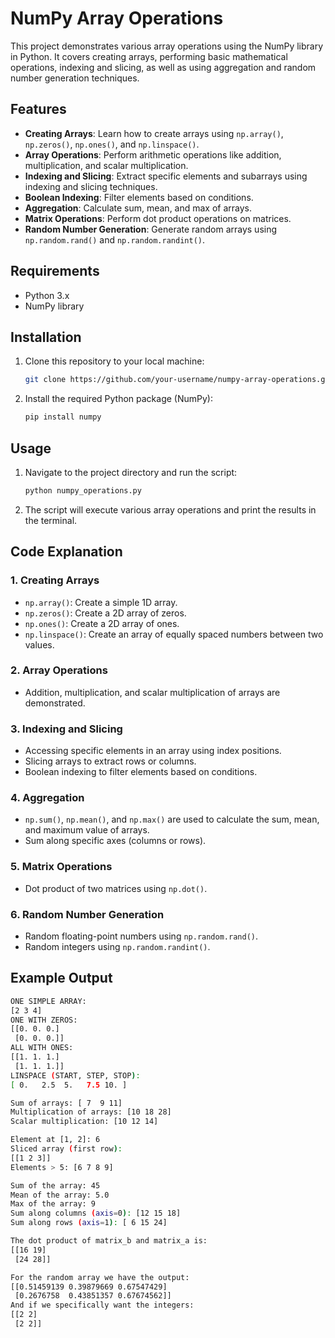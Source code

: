 

# NumPy Array Operations

This project demonstrates various array operations using the NumPy library in Python. It covers creating arrays, performing basic mathematical operations, indexing and slicing, as well as using aggregation and random number generation techniques.

## Features

- **Creating Arrays**: Learn how to create arrays using `np.array()`, `np.zeros()`, `np.ones()`, and `np.linspace()`.
- **Array Operations**: Perform arithmetic operations like addition, multiplication, and scalar multiplication.
- **Indexing and Slicing**: Extract specific elements and subarrays using indexing and slicing techniques.
- **Boolean Indexing**: Filter elements based on conditions.
- **Aggregation**: Calculate sum, mean, and max of arrays.
- **Matrix Operations**: Perform dot product operations on matrices.
- **Random Number Generation**: Generate random arrays using `np.random.rand()` and `np.random.randint()`.

## Requirements

- Python 3.x
- NumPy library

## Installation

1. Clone this repository to your local machine:
   ```bash
   git clone https://github.com/your-username/numpy-array-operations.git
   ```

2. Install the required Python package (NumPy):
   ```bash
   pip install numpy
   ```

## Usage

1. Navigate to the project directory and run the script:
   ```bash
   python numpy_operations.py
   ```

2. The script will execute various array operations and print the results in the terminal.

## Code Explanation

### 1. **Creating Arrays**
   - `np.array()`: Create a simple 1D array.
   - `np.zeros()`: Create a 2D array of zeros.
   - `np.ones()`: Create a 2D array of ones.
   - `np.linspace()`: Create an array of equally spaced numbers between two values.

### 2. **Array Operations**
   - Addition, multiplication, and scalar multiplication of arrays are demonstrated.

### 3. **Indexing and Slicing**
   - Accessing specific elements in an array using index positions.
   - Slicing arrays to extract rows or columns.
   - Boolean indexing to filter elements based on conditions.

### 4. **Aggregation**
   - `np.sum()`, `np.mean()`, and `np.max()` are used to calculate the sum, mean, and maximum value of arrays.
   - Sum along specific axes (columns or rows).

### 5. **Matrix Operations**
   - Dot product of two matrices using `np.dot()`.

### 6. **Random Number Generation**
   - Random floating-point numbers using `np.random.rand()`.
   - Random integers using `np.random.randint()`.

## Example Output

```bash
ONE SIMPLE ARRAY:
[2 3 4]
ONE WITH ZEROS:
[[0. 0. 0.]
 [0. 0. 0.]]
ALL WITH ONES:
[[1. 1. 1.]
 [1. 1. 1.]]
LINSPACE (START, STEP, STOP):
[ 0.   2.5  5.   7.5 10. ]

Sum of arrays: [ 7  9 11]
Multiplication of arrays: [10 18 28]
Scalar multiplication: [10 12 14]

Element at [1, 2]: 6
Sliced array (first row):
[[1 2 3]]
Elements > 5: [6 7 8 9]

Sum of the array: 45
Mean of the array: 5.0
Max of the array: 9
Sum along columns (axis=0): [12 15 18]
Sum along rows (axis=1): [ 6 15 24]

The dot product of matrix_b and matrix_a is:
[[16 19]
 [24 28]]

For the random array we have the output:
[[0.51459139 0.39879669 0.67547429]
 [0.2676758  0.43851357 0.67674562]]
And if we specifically want the integers:
[[2 2]
 [2 2]]
```
